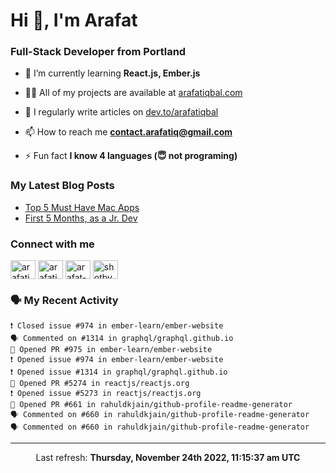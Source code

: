 <h1 align="left">Hi 👋, I'm Arafat</h1>
<h3 align="left">Full-Stack Developer from Portland</h3>

- 🌱 I’m currently learning **React.js, Ember.js**

- 👨‍💻 All of my projects are available at [arafatiqbal.com](https://arafatiqbal.com/)

- 📝 I regularly write articles on [dev.to/arafatiqbal](https://dev.to/arafatiqbal)

- 📫 How to reach me **contact.arafatiq@gmail.com**

- ⚡ Fun fact **I know 4 languages (😇 not programing)**

### My Latest Blog Posts
<!-- BLOG-POST-LIST:START -->
- [Top 5 Must Have Mac Apps](https://dev.to/arafatiqbal/top-5-must-have-mac-apps-16n3)
- [First 5 Months, as a Jr. Dev](https://dev.to/arafatiqbal/first-5-months-as-a-jr-dev-2abl)
<!-- BLOG-POST-LIST:END -->

<h3 align="left">Connect with me</h3>
<p align="left">
<a href="https://dev.to/arafatiqbal" target="blank"><img align="center" src="https://d2fltix0v2e0sb.cloudfront.net/dev-badge.svg" alt="arafatiqbal" height="30" width="40" /></a>
<a href="https://twitter.com/arafati98" target="blank"><img align="center" src="https://raw.githubusercontent.com/rahuldkjain/github-profile-readme-generator/master/src/images/icons/Social/twitter.svg" alt="arafati98" height="30" width="40" /></a>
<a href="https://linkedin.com/in/arafat-iqbal" target="blank"><img align="center" src="https://raw.githubusercontent.com/rahuldkjain/github-profile-readme-generator/master/src/images/icons/Social/linked-in-alt.svg" alt="arafat-iqbal" height="30" width="40" /></a>
<a href="https://instagram.com/shotbyarafat" target="blank"><img align="center" src="https://raw.githubusercontent.com/rahuldkjain/github-profile-readme-generator/master/src/images/icons/Social/instagram.svg" alt="shotbyarafat" height="30" width="40" /></a>
</p>

### 🗣 My Recent Activity
```
❗️ Closed issue #974 in ember-learn/ember-website
🗣 Commented on #1314 in graphql/graphql.github.io
💪 Opened PR #975 in ember-learn/ember-website
❗️ Opened issue #974 in ember-learn/ember-website
❗️ Opened issue #1314 in graphql/graphql.github.io
💪 Opened PR #5274 in reactjs/reactjs.org
❗️ Opened issue #5273 in reactjs/reactjs.org
💪 Opened PR #661 in rahuldkjain/github-profile-readme-generator
🗣 Commented on #660 in rahuldkjain/github-profile-readme-generator
🗣 Commented on #660 in rahuldkjain/github-profile-readme-generator
```

------------
<p align="center">Last refresh: <b>Thursday, November 24th 2022, 11:15:37 am UTC</b></p>
